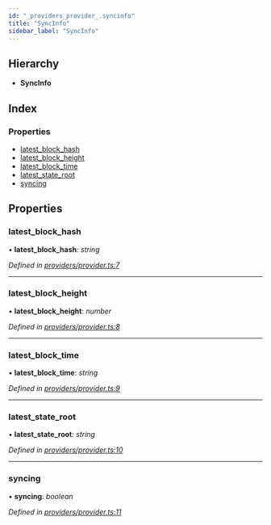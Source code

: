 ```yaml
---
id: "_providers_provider_.syncinfo"
title: "SyncInfo"
sidebar_label: "SyncInfo"
---
```


## Hierarchy

* **SyncInfo**

## Index

### Properties

* [latest_block_hash](_providers_provider_.syncinfo.md#latest_block_hash)
* [latest_block_height](_providers_provider_.syncinfo.md#latest_block_height)
* [latest_block_time](_providers_provider_.syncinfo.md#latest_block_time)
* [latest_state_root](_providers_provider_.syncinfo.md#latest_state_root)
* [syncing](_providers_provider_.syncinfo.md#syncing)

## Properties

###  latest_block_hash

• **latest_block_hash**: *string*

*Defined in [providers/provider.ts:7](https://github.com/nearprotocol/nearlib/blob/12d9667/src.ts/providers/provider.ts#L7)*

___

###  latest_block_height

• **latest_block_height**: *number*

*Defined in [providers/provider.ts:8](https://github.com/nearprotocol/nearlib/blob/12d9667/src.ts/providers/provider.ts#L8)*

___

###  latest_block_time

• **latest_block_time**: *string*

*Defined in [providers/provider.ts:9](https://github.com/nearprotocol/nearlib/blob/12d9667/src.ts/providers/provider.ts#L9)*

___

###  latest_state_root

• **latest_state_root**: *string*

*Defined in [providers/provider.ts:10](https://github.com/nearprotocol/nearlib/blob/12d9667/src.ts/providers/provider.ts#L10)*

___

###  syncing

• **syncing**: *boolean*

*Defined in [providers/provider.ts:11](https://github.com/nearprotocol/nearlib/blob/12d9667/src.ts/providers/provider.ts#L11)*